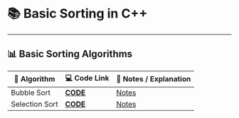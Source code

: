 # 📚 Basic Sorting in C++



---

## 📊 Basic Sorting Algorithms

| 🔢 Algorithm       | 💻 Code Link                                              | 📝 Notes / Explanation        |
|-------------------|-----------------------------------------------------------|-------------------------------|
| Bubble Sort       | [**CODE**](../Basic%20Sorting%20Algorithm/bubbleSort.cpp)                    | [Notes](#bubble-notes)        |
| Selection Sort    | [**CODE**](../Basic%20Sorting%20Algorithm/selectionSort.cpp)                 | [Notes](#selection-notes)     |